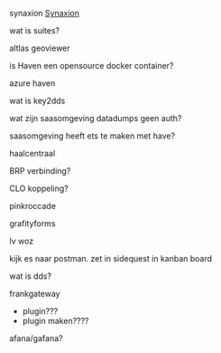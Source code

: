 synaxion [Synaxion](https://synaxion.com/)

wat is suites?

altlas geoviewer

is Haven een opensource docker container?

azure haven

wat is key2dds

wat zijn saasomgeving datadumps geen auth? 

saasomgeving heeft ets te maken met have?

haalcentraal

BRP verbinding?

CLO koppeling?

pinkroccade

grafityforms

lv woz

kijk es naar postman. zet in sidequest in kanban board

wat is dds? 

frankgateway
- plugin???
- plugin maken????

afana/gafana?


